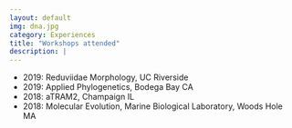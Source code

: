```yaml
---
layout: default
img: dna.jpg
category: Experiences
title: "Workshops attended"
description: |
---
```


* 2019: Reduviidae Morphology, UC Riverside
* 2019: Applied Phylogenetics, Bodega Bay CA
* 2018: aTRAM2, Champaign IL
* 2018: Molecular Evolution, Marine Biological Laboratory, Woods Hole MA
